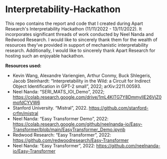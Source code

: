 # Interpretability-Hackathon
This repo contains the report and code that I created during Apart Research's Interpretability Hackathon (11/11/2022 - 13/11/2022). It incorporates significant threads of work conducted by Neel Nanda and Redwood Research. I would like to sincerely thank them for the wealth of resources they’ve provided in support of mechanistic interpretability research. Additionally, I would like to sincerely thank Apart Research for hosting such an enjoyable hackathon.

**Resources used:**
* Kevin Wang, Alexandre Variengien, Arthur Conmy, Buck Shlegeris, Jacob Steinhardt: “Interpretability in the Wild: a Circuit for Indirect Object Identification in GPT-2 small”, 2022; arXiv:2211.00593.
* Neel Nanda: “SERI_MATS_IOI_Demo”, 2022; https://colab.research.google.com/drive/1mL4KlTG7Y8DmmyIlE26VjZ0mofdCYVW6
* Stanford University. “Mistral”, 2022. https://github.com/stanford-crfm/mistral
* Neel Nanda: “Easy Transformer Demo”, 2022: https://colab.research.google.com/github/neelnanda-io/Easy-Transformer/blob/main/EasyTransformer_Demo.ipynb
* Redwood Research: “Easy Transformer”, 2022: https://github.com/redwoodresearch/Easy-Transformer
* Neel Nanda: “Easy Transformer”, 2022: https://github.com/neelnanda-io/Easy-Transformer 
